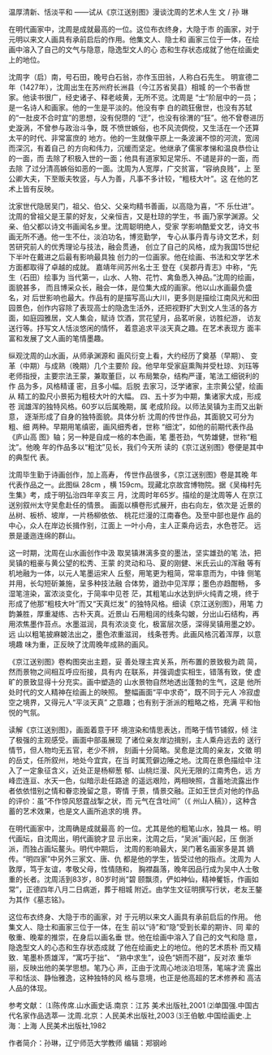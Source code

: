 温厚清新、恬淡平和 ——试从《京江送别图》漫谈沈周的艺术人生
文 / 孙 琳

在明代画家中，沈周是成就最高的一位。这位布衣终身，大隐于市 的画家，对于元明以来文人画具有承前启后的作用。他集文人、隐士和 画家三位于一体，在绘画中溶入了自己的文气与隐意，隐逸型文人的心 态和生存状态成就了他在绘画史上的地位。

沈周字（启）南，号石田，晚号白石翁，亦作玉田翁，人称白石先生。 明宣德二年（1427年），沈周出生在苏州府长洲县（今江苏省吴县）相城 的一个书香世家。他读书很广，经史诸子、释老岐黄，无所不览。沈周是 “士”阶层中的一员；是一名诗人和画家。他的一生是平淡的。他没有李 白的疏狂傲世，也没有苏轼的“一肚皮不合时宜”的思想，没有倪瓒的 “迂”，也没有徐渭的“狂”。他不曾卷进历史漩涡，不曾参与政治斗争，既 不愤世嫉俗，也不风流倜傥，又生活在一个还算太平的时代、非常富庶的 地方。他的一生就像平原上一条波澜不惊的河流，宽阔而深沉，有着自己 的方向和伟力，沉缓而坚定。他继承了儒家孝悌和温良恭俭让的一面，而 去除了积极入世的一面；他具有道家知足常乐、不谴是非的一面，而去除 了过分清高嫉俗如恶的一面。沈周为人宽厚，广交贫富，“容纳良贱”，上 至公卿大夫，下至贩夫牧竖，与人为善，凡事不多计较，“粗枝大叶”。这 在他的艺术上皆有反映。 

沈家世代隐居吴门，祖父、伯父、父亲均精书善画，以高隐为喜，“不 乐仕进”。沈周的曾祖父是王蒙的好友，父亲恒吉，又是杜琼的学生，书 画乃家学渊源。父亲、伯父都以诗文书画闻名乡里。沈周聪明绝人，受家 学影响酷爱文艺，诗文书画无所不通。他一生不仕，淡泊功名，博览勤学， 专心从事丹青与诗文艺术，刻苦研究前人的优秀理论与技法，融会贯通， 创立了自己的风格，成为我国15世纪下半叶在戴进之后最有影响最具独 创力的一位画家。他在绘画、书法和文学艺术方面都取得了卓越的成就。 嘉靖年间苏州名士王 登在《吴郡丹青志》中称，“先生（石田）绘事为 当代第一，山水、人物、花竹、禽鱼悉入神品。”沈周的绘画，面貌甚多， 而且博采众长，融会一体，是位集大成的画家。他以山水画最负盛名，对 后世影响也最大。作品有的是描写高山大川，更多则是描绘江南风光和田 园景色，创作内容除了表现高士的隐逸生活外，还把视野扩大到文人生活的各方面，如庭园雅居，文人集会，赋诗 饮酒，赏花望月，品茗听泉，访胜纪游， 访友送行等。抒写文人恬淡悠闲的情怀， 着意追求平淡天真之趣。在艺术表现方 面丰富和发展了文人画的笔情墨趣。

 纵观沈周的山水画，从师承渊源和 画风衍变上看，大约经历了奠基（早期）、 变革（中期）与成熟（晚期）几个主要阶 段。他早年受家庭熏陶并受杜琼、刘珏等 老师指授，主要宗法王蒙，兼取董巨，以 布局繁杂，结构严谨，笔法工细锐利的作 品为多，风格精谨 密，且多小幅。后脱 去家习，泛学诸家，主宗黄公望，绘画从 精工的盈尺小景拓为粗枝大叶的大幅。 四、五十岁为中期，集诸家大成，形成苍 润雄浑的独特风格。60岁以后属晚期，属 老成阶段。以师法吴镇为主而又出新意， 逐渐形成了自身的独特面貌。具体分析 沈周的传世作品，其面貌又可分为粗、细 两种。早期用笔缜密，画风细秀者，世称 “细沈”，如他的前期代表作品《庐山高 图》轴；另一种是自成一格的本色画，笔 墨苍劲，气势雄健，世称“粗沈”。他晚 年的作品多以“粗沈”见长，我们今天所 读的《京江送别图》卷便是其中的典型代 表。

 沈周毕生勤于诗画创作，加上高寿， 传世作品很多，《京江送别图》卷是其晚 年代表作品之一。此图纵 28cm ，横 159cm。现藏北京故宫博物院。据《吴梅村先生集》考，成于明弘治四年辛亥三 月，沈周时年65岁。描绘的是沈周等人 在京江送别叙州太守吴愈赴任的情景。 画面以横卷形式展开，由右向左，依次是 近景的丛树、板桥、坡岸，一片杨柳依依、 桃花烂漫的江南春色。及至中部也是作 品的中心，众人在岸边长揖作别，江面上 一叶小舟，主人正乘舟远去，水色苍茫。 远景是逶迤连绵的群山。

 这一时期，沈周在山水画创作中汲 取吴镇淋漓多变的墨法，坚实雄劲的笔 法，把吴镇的粗豪与黄公望的松秀、王蒙 的灵动和马、夏的刚健、米氏云山的浑融 等有机地融为一体，以元人笔墨运宋人 丘壑，用笔更为粗简，常率意而为，中锋 侧笔并用，长勾短斫兼施，呈多种技法融 合体势，遒劲中见浑厚；墨色亦趋酣畅， 多湿笔渲染，富浓淡变化，于简率中见苍 茫，其粗笔山水达到炉火纯青之境，终于 形成了他那“粗枝大叶”而又“天真烂发” 的独特风格。细读《京江送别图》，用笔 力韵兼胜，厚重凝练、古朴天真。近景山 石用粗阔的线条勾皴，分出山石结构，再 用浓焦墨作苔点。水墨滋润，具有浓淡变 化，极富层次感，深得吴镇用墨之妙。远 山以粗笔披麻皴法出之，墨色浓重滋润， 线条苍秀。此画风格沉着浑厚，以意境趣 味为重，正反映了沈周晚年成熟的画风。 

《京江送别图》卷构图突出主题，妥 善处理主宾关系，所布置的景致极为疏 简，然而景物之间相互呼应衔接，具有内 在联系，并强调虚实相生，错落有致，使 虚旷的景致显得十分充实。画中塑造的 山水景物自然地透出蓬勃的生气，这是 他所处时代的文人精神在绘画上的映照。 整幅画面“平中求奇”，既不同于元人 冷寂虚空之境界，又得元人“平淡天真” 之意趣；也有别于浙派的粗略之格，充满 平和怡悦的气氛。

 读解《京江送别图》，画面着意于环 境渲染和情思表达，而略于情节铺叙，倾 注了极强的主观感受。画面中部虽展现 了诸位亲友岸边揖别，主人乘舟远去的 送行情节，但人物均无五官，老少不辨， 刻画十分简略。吴愈是沈周的亲友，文徵 明的岳丈，任所叙州，地处今宜宾，在当 时属荒僻边陲之地。沈周在景色描绘中 注入了一定象征含义，近处正是杨柳葱 郁、山桃烂漫、风光无限的江南秀色，远 方峰峦连亘、水天一色，似暗示赴任路途 的遥远艰险，两相映照，含蓄地流露出作 者依依惜别之情和眷恋挽留之意，寄情 于景，情景交融。正如王世贞对他的作品 的评价：虽“不作惊风怒霆战掣之状，而 元气在含吐间”（《 州山人稿》），这种含 蓄的艺术效果，也是文人画所追求的境 界。

 在明代画家中，沈周确是成就最高 的一位。尤其是他的粗笔山水，独具一 格。明代画坛，自沈周出，明代画貌才显 示出来，沈周之后，“吴派”画兴起，压 倒浙派，而独占画坛鳌头。明代中期后， 沈周的影响最大，吴门著名画家多是其 嫡传。“明四家”中另外三家文、唐、仇 都是他的学生，皆受过他的指点。沈周为 人敦厚，笃于友谊，孝敬父母，性情随和， 胸襟磊落，晚年因品行成为吴中人士敬 重的长者。沈周活到83岁，80岁时尚“碧 颐飘须，俨如神仙，精神矍铄，作画如 常”，正德四年八月二日病逝，葬于相城 附近。由学生文征明撰写行状，老友王鏊 为其作《墓志铭》。

 这位布衣终身、大隐于市的画家，对 于元明以来文人画具有承前启后的作用。 他集文人、隐士和画家三位于一体，在生 前以“诗”和“隐”受到长辈的期许、同 辈的敬重、晚辈的推崇，在身后以画名垂 世。他在绘画中溶入了自己的文气和隐 意，隐逸型文人的心态和生存状态成就 了他在绘画史上的地位。他的艺术质朴 而又精致．笔墨朴质雄浑，“寓巧于拙”、 “熟中求生”，设色“妍而不甜”，反对浓 重华丽，反映出他的美学思想。笔乃心 声，正由于沈周心地淡泊坦荡，笔端才流 露出平和恬淡、静怡雅逸，这种独特的风 格与意境，也正是他高超的艺术修养和 高洁人品的体现。

参考文献： 
⑴陈传席.山水画史话.南京：江苏 美术出版社,2001 
⑵单国强.中国古代名家作品选萃— 沈周.北京：人民美术出版社,2003 
⑶王伯敏.中国绘画史.上海：上海 人民美术出版社,1982 

作者简介：孙琳，辽宁师范大学教师 编辑：郑钢岭
